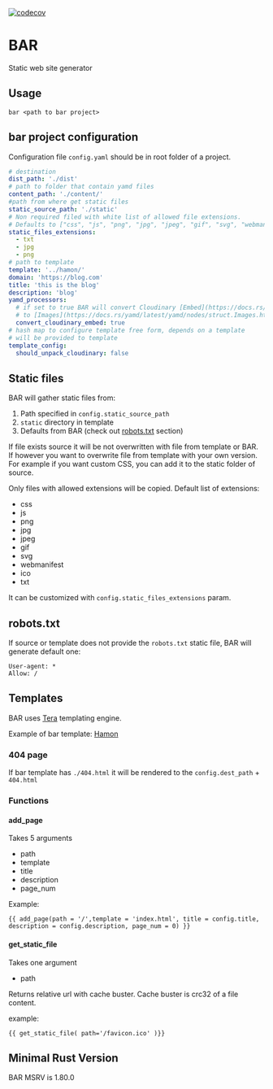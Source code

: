 [![codecov](https://codecov.io/gh/Lurk/bar/graph/badge.svg?token=YNyVwXX7qn)](https://codecov.io/gh/Lurk/bar)

# BAR

Static web site generator

## Usage

```shell
bar <path to bar project>
```

## bar project configuration

Configuration file `config.yaml` should be in root folder of a project.

```yaml
# destination
dist_path: './dist'
# path to folder that contain yamd files
content_path: './content/'
#path from where get static files
static_source_path: './static'
# Non required filed with white list of allowed file extensions.
# Defaults to ["css", "js", "png", "jpg", "jpeg", "gif", "svg", "webmanifest", "ico", "txt"]
static_files_extensions:
  - txt
  - jpg
  - png
# path to template
template: '../hamon/'
domain: 'https://blog.com'
title: 'this is the blog'
description: 'blog'
yamd_processors:
  # if set to true BAR will convert Cloudinary [Embed](https://docs.rs/yamd/latest/yamd/nodes/struct.Embed.html)
  # to [Images](https://docs.rs/yamd/latest/yamd/nodes/struct.Images.html)
  convert_cloudinary_embed: true
# hash map to configure template free form, depends on a template
# will be provided to template
template_config:
  should_unpack_cloudinary: false
```

## Static files

BAR will gather static files from:

1. Path specified in `config.static_source_path`
2. `static` directory in template
3. Defaults from BAR (check out [robots.txt](#robotstxt) section)

If file exists source it will be not overwritten with file from template or BAR. If however you want to overwrite file
from template with your own version. For example if you want custom CSS, you can add it to the static folder of source.

Only files with allowed extensions will be copied. Default list of extensions:

- css
- js
- png
- jpg
- jpeg
- gif
- svg
- webmanifest
- ico
- txt

It can be customized with `config.static_files_extensions` param.

## robots.txt

If source or template does not provide the `robots.txt` static file, BAR will generate default one:

```text
User-agent: *
Allow: /
```

## Templates

BAR uses [Tera](https://crates.io/crates/tera) templating engine.

Example of bar template: [Hamon](https://github.com/Lurk/Hamon)

### 404 page

If bar template has `./404.html` it will be rendered to the `config.dest_path` + `404.html`

### Functions

#### add_page

Takes 5 arguments

- path
- template
- title
- description
- page_num

Example:

```htmldjango
{{ add_page(path = '/',template = 'index.html', title = config.title, description = config.description, page_num = 0) }}

```

#### get_static_file

Takes one argument

- path

Returns relative url with cache buster. Cache buster is crc32 of a file content.

example:

```htmldjango
{{ get_static_file( path='/favicon.ico' )}}
```

## Minimal Rust Version

BAR MSRV is 1.80.0
